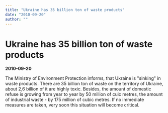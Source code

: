 ```yaml
---
title: "Ukraine has 35 billion ton of waste products"
date: "2010-09-20"
author: ""
---
```


# Ukraine has 35 billion ton of waste products

**2010-09-20** 

The Ministry of Environment Protection informs, that Ukraine is "sinking" in waste products. There are 35 billion ton of waste on the territory of Ukraine, about 2,6 billion of it are highly toxic. Besides, the amount of domestic refuse is growing from year to year by 50 million of cuic metres, the amount of industrial waste - by 175 million of cubic metres. If no immediate measures are taken, very soon this situation will become critical.